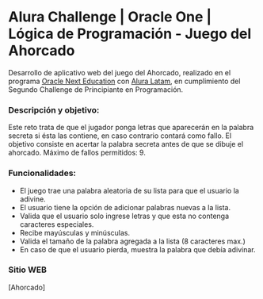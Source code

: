 # Alura Challenge | Oracle One | Lógica de Programación - Juego del Ahorcado


Desarrollo de aplicativo web del juego del Ahorcado, realizado en el programa [Oracle Next Education](https://www.oracle.com/co/education/oracle-next-education/ "Oracle Next Education") con [Alura Latam](https://www.aluracursos.com/ "Alura Latam"),  en cumplimiento del Segundo Challenge de Principiante en Programación.

### Descripción y objetivo:

Este reto trata de que el jugador ponga letras que aparecerán en la palabra secreta si ésta las contiene, en caso contrario contará como fallo. El objetivo consiste en acertar la palabra secreta antes de que se dibuje el ahorcado. Máximo de fallos permitidos: 9.

### Funcionalidades:
- El juego trae una palabra aleatoria de su lista para que el usuario la adivine.
- El usuario tiene la opción de adicionar palabras nuevas a la lista.
- Valida que el usuario solo ingrese letras y que esta no contenga caracteres especiales.
- Recibe mayúsculas y minúsculas.
- Valida el tamaño de la palabra agregada a la lista (8 caracteres max.)
- En caso de que el usuario pierda, muestra la palabra que debía adivinar.


### Sitio WEB
[Ahorcado]


